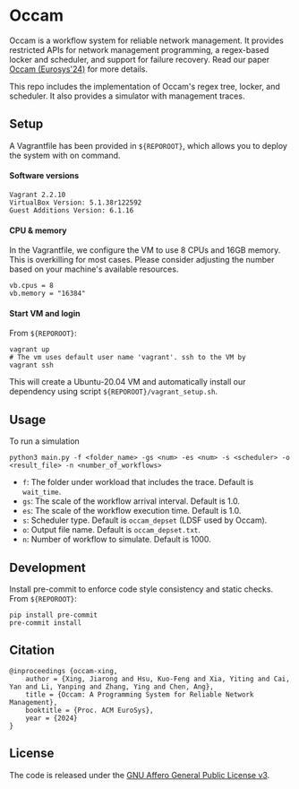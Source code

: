 # Occam
Occam is a workflow system for reliable network management. It provides restricted APIs for network management programming, a regex-based locker and scheduler, and support for failure recovery. Read our paper [Occam (Eurosys'24)](https://jxing.me/pdf/occam-eurosys.pdf) for more details.

This repo includes the implementation of Occam's regex tree, locker, and scheduler. It also provides a simulator with management traces.

## Setup

A Vagrantfile has been provided in `${REPOROOT}`, which allows you to deploy the system with on command.

#### Software versions
```
Vagrant 2.2.10
VirtualBox Version: 5.1.38r122592
Guest Additions Version: 6.1.16
```
#### CPU & memory
In the Vagrantfile, we configure the VM to use 8 CPUs and 16GB memory. This is overkilling for most cases. Please consider adjusting the number based on your machine's available resources.

```
vb.cpus = 8
vb.memory = "16384"
```

#### Start VM and login

From `${REPOROOT}`:
```
vagrant up
# The vm uses default user name 'vagrant'. ssh to the VM by
vagrant ssh
```

This will create a Ubuntu-20.04 VM and automatically install our dependency using script `${REPOROOT}/vagrant_setup.sh`.


## Usage

To run a simulation
```
python3 main.py -f <folder_name> -gs <num> -es <num> -s <scheduler> -o <result_file> -n <number_of_workflows>
```

- `f`: The folder under workload that includes the trace. Default is `wait_time`.
- `gs`: The scale of the workflow arrival interval. Default is 1.0.
- `es`: The scale of the workflow execution time. Default is 1.0.
- `s`: Scheduler type. Default is `occam_depset` (LDSF used by Occam).
- `o`: Output file name. Default is `occam_depset.txt`.
- `n`: Number of workflow to simulate. Default is 1000.

## Development

Install pre-commit to enforce code style consistency and static checks. From `${REPOROOT}`:
```
pip install pre-commit
pre-commit install
```

## Citation

```
@inproceedings {occam-xing,
    author = {Xing, Jiarong and Hsu, Kuo-Feng and Xia, Yiting and Cai, Yan and Li, Yanping and Zhang, Ying and Chen, Ang},
    title = {Occam: A Programming System for Reliable Network Management},
    booktitle = {Proc. ACM EuroSys},
    year = {2024}
}
```

## License
The code is released under the [GNU Affero General Public License v3](https://www.gnu.org/licenses/agpl-3.0.html).
